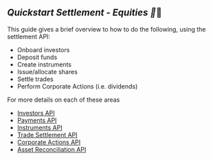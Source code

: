 ## <em>Quickstart Settlement - Equities 🚧</em>🚧

This guide gives a brief overview to how to do the following, using the settlement API:

 * Onboard investors
 * Deposit funds
 * Create instruments
 * Issue/allocate shares
 * Settle trades
 * Perform Corporate Actions (i.e. dividends) 

For more details on each of these areas

 * [Investors API](/#investors)
 * [Payments API](/#payments-investors)
 * [Instruments API](/#settlement-equity-instruments)
 * [Trade Settlement API](/#settlement-equity-trade-settlement)
 * [Corporate Actions API](/#settlement-equity-corporate-actions)
 * [Asset Reconciliation API](/#settlement-equity-asset-reconciliation)
